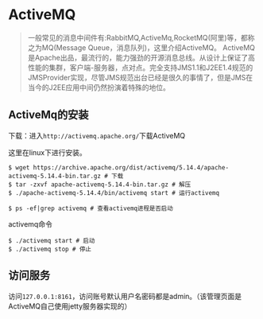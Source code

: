 # ActiveMQ 

> 一般常见的消息中间件有:RabbitMQ,ActiveMq,RocketMQ(阿里)等，都称之为MQ(Message Queue，消息队列)，这里介绍ActiveMQ。
ActiveMQ是Apache出品，最流行的，能力强劲的开源消息总线。从设计上保证了高性能的集群，客户端-服务器，点对点。完全支持JMS1.1和J2EE1.4规范的JMSProvider实现，尽管JMS规范出台已经是很久的事情了，但是JMS在当今的J2EE应用中间仍然扮演着特殊的地位。

## ActiveMq的安装

下载：进入`http://activemq.apache.org/`下载ActiveMQ

这里在linux下进行安装。

```
$ wget https://archive.apache.org/dist/activemq/5.14.4/apache-activemq-5.14.4-bin.tar.gz # 下载
$ tar -zxvf apache-activemq-5.14.4-bin.tar.gz # 解压
$ ./apache-activemq-5.14.4/bin/activemq start # 运行activemq

$ ps -ef|grep activemq # 查看activemq进程是否启动

```
activemq命令

```
$ ./activemq start # 启动
$ ./activemq stop # 停止
```

## 访问服务

访问`127.0.0.1:8161`，访问账号默认用户名密码都是admin。（该管理页面是ActiveMQ自己使用jetty服务器实现的）
